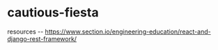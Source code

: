 # cautious-fiesta

resources -- 
https://www.section.io/engineering-education/react-and-django-rest-framework/
